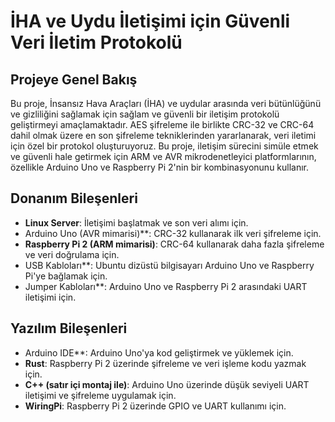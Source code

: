 # İHA ve Uydu İletişimi için Güvenli Veri İletim Protokolü

## Projeye Genel Bakış
Bu proje, İnsansız Hava Araçları (İHA) ve uydular arasında veri bütünlüğünü ve gizliliğini sağlamak için sağlam ve güvenli bir iletişim protokolü geliştirmeyi amaçlamaktadır. AES şifreleme ile birlikte CRC-32 ve CRC-64 dahil olmak üzere en son şifreleme tekniklerinden yararlanarak, veri iletimi için özel bir protokol oluşturuyoruz. Bu proje, iletişim sürecini simüle etmek ve güvenli hale getirmek için ARM ve AVR mikrodenetleyici platformlarının, özellikle Arduino Uno ve Raspberry Pi 2'nin bir kombinasyonunu kullanır.

## Donanım Bileşenleri
- **Linux Server**: İletişimi başlatmak ve son veri alımı için.
- Arduino Uno (AVR mimarisi)**: CRC-32 kullanarak ilk veri şifreleme için.
- **Raspberry Pi 2 (ARM mimarisi)**: CRC-64 kullanarak daha fazla şifreleme ve veri doğrulama için.
- USB Kabloları**: Ubuntu dizüstü bilgisayarı Arduino Uno ve Raspberry Pi'ye bağlamak için.
- Jumper Kabloları**: Arduino Uno ve Raspberry Pi 2 arasındaki UART iletişimi için.

## Yazılım Bileşenleri
- Arduino IDE**: Arduino Uno'ya kod geliştirmek ve yüklemek için.
- **Rust**: Raspberry Pi 2 üzerinde şifreleme ve veri işleme kodu yazmak için.
- **C++ (satır içi montaj ile)**: Arduino Uno üzerinde düşük seviyeli UART iletişimi ve şifreleme uygulamak için.
- **WiringPi**: Raspberry Pi 2 üzerinde GPIO ve UART kullanımı için.

